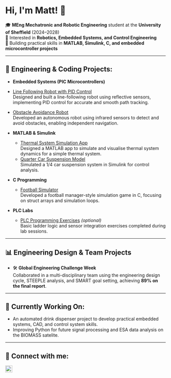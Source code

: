 <h1>Hi, I'm Matt! 👋</h1>

🎓 **MEng Mechatronic and Robotic Engineering** student at the **University of Sheffield** (2024–2028)  
🔧 Interested in **Robotics, Embedded Systems, and Control Engineering**  
🌱 Building practical skills in **MATLAB, Simulink, C, and embedded microcontroller projects**

---

<h2>🤖 Engineering & Coding Projects:</h2>

- <b>Embedded Systems (PIC Microcontrollers)</b>
- [Line Following Robot with PID Control](https://github.com/mpattrick1/Line_Following_Robot)  
  Designed and built a line-following robot using reflective sensors, implementing PID control for accurate and smooth path tracking.

- [Obstacle Avoidance Robot](https://github.com/mpattrick1/Obstacle_Avoidance_Robot)  
  Developed an autonomous robot using infrared sensors to detect and avoid obstacles, enabling independent navigation.

- <b>MATLAB & Simulink</b>
  - [Thermal System Simulation App](https://github.com/mpattrick1/MATLAB_Thermal_System_App)  
    Designed a MATLAB app to simulate and visualise thermal system dynamics for a simple thermal system.
  - [Quarter Car Suspension Model](https://github.com/mpattrick1/Simulink_Quarter_Car_Model)  
    Simulated a 1/4 car suspension system in Simulink for control analysis.

- <b>C Programming</b>
  - [Football Simulator](https://github.com/mpattrick1/Football_Simulator_C)  
    Developed a football manager-style simulation game in C, focusing on struct arrays and simulation loops.

- <b>PLC Labs</b>
  - [PLC Programming Exercises](https://github.com/mpattrick1/PLC_Lab_Practices) *(optional)*  
    Basic ladder logic and sensor integration exercises completed during lab sessions.

---

<h2>📊 Engineering Design & Team Projects</h2>

- 🛠️ **Global Engineering Challenge Week**  
  Collaborated in a multi-disciplinary team using the engineering design cycle, STEEPLE analysis, and SMART goal setting, achieving **89% on the final report**.

---

<h2>🎯 Currently Working On:</h2>

- An automated drink dispenser project to develop practical embedded systems, CAD, and control system skills.
- Improving Python for future signal processing and ESA data analysis on the BIOMASS satelite.

---


<h2> 🤳 Connect with me:</h2>

[<img align="left" alt="Matthew Pattrick | LinkedIn" width="22px" src="https://cdn.jsdelivr.net/npm/simple-icons@v3/icons/linkedin.svg" />][linkedin]

[linkedin]: www.linkedin.com/in/matthew-pattrick-99102a14a

